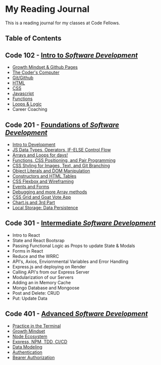 # My Reading Journal

This is a reading journal for my classes at Code Fellows.

## Table of Contents

## Code 102 - [Intro to *Software Development*](ctojot.github.io/reading-notes/code-102/c1)

- [Growth Mindset & Github Pages](/code-102/c1)
- [The Coder's Computer](/code-102/c2)
- [Git/Github](/code-102/c3)
- [HTML](/code-102/c4)
- [CSS](/code-102/c5)
- [Javascript](/code-102/c6)
- [Functions](/code-102/c7)
- [Loops & Logic](/code-102/c8)
- Career Coaching

## Code 201 - [Foundations of *Software Development*](ctojot.github.io/reading-notes/code-2-1/class-01)

- [Intro to Development](/code-201/class-01)
- [JS Data Types, Operators, IF-ELSE Control Flow](/code-201/class-01)
- [Arrays and Loops for days!](/code-201/class-01)
- [Functions, CSS Positioning, and Pair Programming](/code-201/class-01)
- [CSS Styling for Images, Text, and Git Branching](/code-201/class-01)
- [Object Literals and DOM Manipulation](/code-201/class-01)
- [Constructors and HTML Tables](/code-201/class-01)
- [CSS Flexbox and Wireframing](/code-201/class-01)
- [Events and Forms](/code-201/class-01)
- [Debugging and more Array methods](/code-201/class-01)
- [CSS Grid and Goat Vote App](/code-201/class-01)
- [Chart.js and 3rd Part](/code-201/class-01)
- [Local Storage: Data Persistence](/code-201/class-01)

## Code 301 - [Intermediate *Software Development*](ctojot.github.io/reading-notes/301-1)

- Intro to React
- State and React Bootsrap
- Passing Functional Logic as Props to update State & Modals
- Forms in React
- Reduce and the WRRC
- API's, Axios, Enviornmental Variables and Error Handling
- Express.js and deploying on Render
- Calling API's from our Express Server
- Modularization of our Servers
- Adding an in Memory Cache
- Mongo Database and Mongoose
- Post and Delete: CRUD
- Put: Update Data

## Code 401 - [Advanced *Software Development*](ctojot.github.io/reading-notes/401-1)

- [Practice in the Terminal](reading-notes/code-401/terminal)
- [Growth Mindset](reading-notes/code-401/growth-mindset)
- [Node Ecosystem](reading-notes/code-401/node-ecosystem)
- [Express, NPM, TDD, CI/CD](reading-notes/code-401/express)
- [Data Modeling](reading-notes/code-401/data-modeling)
- [Authentication](reading-notes/code-401/authentication)
- [Bearer Authorization](reading-notes/code-401/bearer-authentication)
